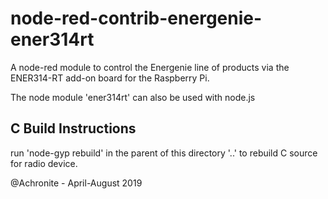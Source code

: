 # node-red-contrib-energenie-ener314rt
A node-red module to control the Energenie line of products via the ENER314-RT add-on board for the Raspberry Pi.

The node module 'ener314rt' can also be used with node.js

## C Build Instructions
run 'node-gyp rebuild' in the parent of this directory '..' to rebuild C source for radio device.

@Achronite - April-August 2019
